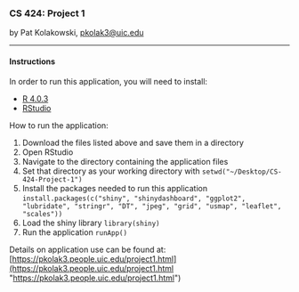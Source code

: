 ### CS 424: Project 1
by Pat Kolakowski, pkolak3@uic.edu

------------
#### Instructions
In order to run this application, you will need to install:
- [R 4.0.3](https://cran.r-project.org "R")
- [RStudio](https://rstudio.com/products/rstudio/download/)

How to run the application:
1. Download the files listed above and save them in a directory
1. Open RStudio
1. Navigate to the directory containing the application files
1. Set that directory as your working directory with
`setwd("~/Desktop/CS-424-Project-1")`
1. Install the packages needed to run this application
`install.packages(c("shiny", "shinydashboard", "ggplot2", "lubridate", "stringr", "DT", "jpeg", "grid", "usmap", "leaflet", "scales"))`
1. Load the shiny library
`library(shiny)`
1. Run the application
`runApp()`

Details on application use can be found at:
[https://pkolak3.people.uic.edu/project1.html](https://pkolak3.people.uic.edu/project1.html "https://pkolak3.people.uic.edu/project1.html")
